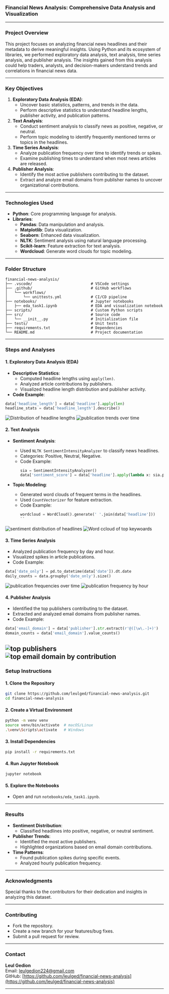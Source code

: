 ### **Financial News Analysis: Comprehensive Data Analysis and Visualization**

---

### **Project Overview**
This project focuses on analyzing financial news headlines and their metadata to derive meaningful insights. Using Python and its ecosystem of libraries, we performed exploratory data analysis, text analysis, time series analysis, and publisher analysis. The insights gained from this analysis could help traders, analysts, and decision-makers understand trends and correlations in financial news data.

---

### **Key Objectives**
1. **Exploratory Data Analysis (EDA)**:
   - Uncover basic statistics, patterns, and trends in the data.
   - Perform descriptive statistics to understand headline lengths, publisher activity, and publication patterns.
2. **Text Analysis**:
   - Conduct sentiment analysis to classify news as positive, negative, or neutral.
   - Perform topic modeling to identify frequently mentioned terms or topics in the headlines.
3. **Time Series Analysis**:
   - Analyze publication frequency over time to identify trends or spikes.
   - Examine publishing times to understand when most news articles are released.
4. **Publisher Analysis**:
   - Identify the most active publishers contributing to the dataset.
   - Extract and analyze email domains from publisher names to uncover organizational contributions.

---

### **Technologies Used**
- **Python**: Core programming language for analysis.
- **Libraries**:
  - **Pandas**: Data manipulation and analysis.
  - **Matplotlib**: Data visualization.
  - **Seaborn**: Enhanced data visualization.
  - **NLTK**: Sentiment analysis using natural language processing.
  - **Scikit-learn**: Feature extraction for text analysis.
  - **Wordcloud**: Generate word clouds for topic modeling.

---

### **Folder Structure**
```
financial-news-analysis/
├── .vscode/                          # VSCode settings
├── .github/                          # GitHub workflows
│   └── workflows/
│       └── unittests.yml             # CI/CD pipeline
├── notebooks/                        # Jupyter notebooks
│   ├── eda_task1.ipynb               # EDA and visualization notebook
├── scripts/                          # Custom Python scripts
├── src/                              # Source code
│   └── __init__.py                   # Initialization file
├── tests/                            # Unit tests
├── requirements.txt                  # Dependencies
└── README.md                         # Project documentation
```

---

### **Steps and Analyses**
#### **1. Exploratory Data Analysis (EDA)**
- **Descriptive Statistics**:
  - Computed headline lengths using `apply(len)`.
  - Analyzed article contributions by publishers.
  - Visualized headline length distribution and publisher activity.
- **Code Example**:
```python
data['headline_length'] = data['headline'].apply(len)
headline_stats = data['headline_length'].describe()
```
![Distribution of headline lengths](https://github.com/leulged/financial-news-analysis/blob/task-1/screenshot/headline%20length.png)
![publication trends over time](https://github.com/leulged/financial-news-analysis/blob/task-1/screenshot/publication%20trend%20over%20time.png)

#### **2. Text Analysis**
- **Sentiment Analysis**:
  - Used `NLTK SentimentIntensityAnalyzer` to classify news headlines.
  - Categories: Positive, Neutral, Negative.
  - Code Example:
    ```python
    sia = SentimentIntensityAnalyzer()
    data['sentiment_score'] = data['headline'].apply(lambda x: sia.polarity_scores(x)['compound'])
    ```
    
- **Topic Modeling**:
  - Generated word clouds of frequent terms in the headlines.
  - Used `CountVectorizer` for feature extraction.
  - Code Example:
    ```python
    wordcloud = WordCloud().generate(' '.join(data['headline']))
    ``
    
![sentiment distribution of headlines](https://github.com/leulged/financial-news-analysis/blob/task-1/screenshot/sentiment%20distribution%20of%20headlines.png)
![Word ccloud of top keywoards](https://github.com/leulged/financial-news-analysis/blob/task-1/screenshot/word%20cloud%20of%20top%20keywords.png)
#### **3. Time Series Analysis**
- Analyzed publication frequency by day and hour.
- Visualized spikes in article publications.
- Code Example:
```python
data['date_only'] = pd.to_datetime(data['date']).dt.date
daily_counts = data.groupby('date_only').size()
```
![publication frequencies over time](https://github.com/leulged/financial-news-analysis/blob/task-1/screenshot/publication%20frequency%20over%20time.png)
![publication frequency by hour](https://github.com/leulged/financial-news-analysis/blob/task-1/screenshot/publication%20frequency%20by%20hour.png)
#### **4. Publisher Analysis**
- Identified the top publishers contributing to the dataset.
- Extracted and analyzed email domains from publisher names.
- Code Example:
```python
data['email_domain'] = data['publisher'].str.extract(r'@([\w\.-]+)')
domain_counts = data['email_domain'].value_counts()
```
![top publishers](https://github.com/leulged/financial-news-analysis/blob/task-1/screenshot/top%2010%20publishers.png)
![top email domain by contribution](https://github.com/leulged/financial-news-analysis/blob/task-1/screenshot/top10%20email%20doamins%20publishers.png)
---

### **Setup Instructions**
#### **1. Clone the Repository**
```bash
git clone https://github.com/leulged/financial-news-analysis.git
cd financial-news-analysis
```

#### **2. Create a Virtual Environment**
```bash
python -m venv venv
source venv/bin/activate  # macOS/Linux
.\venv\Scripts\activate   # Windows
```

#### **3. Install Dependencies**
```bash
pip install -r requirements.txt
```

#### **4. Run Jupyter Notebook**
```bash
jupyter notebook
```

#### **5. Explore the Notebooks**
- Open and run `notebooks/eda_task1.ipynb`.

---

### **Results**
- **Sentiment Distribution**:
  - Classified headlines into positive, negative, or neutral sentiment.
- **Publisher Trends**:
  - Identified the most active publishers.
  - Highlighted organizations based on email domain contributions.
- **Time Patterns**:
  - Found publication spikes during specific events.
  - Analyzed hourly publication frequency.

---

### **Acknowledgments**
Special thanks to the contributors for their dedication and insights in analyzing this dataset.

---

### **Contributing**
- Fork the repository.
- Create a new branch for your features/bug fixes.
- Submit a pull request for review.

---

### **Contact**
**Leul Gedion**  
Email: leulgedion224@gmail.com  
GitHub: [https://github.com/leulged/financial-news-analysis](https://github.com/leulged/financial-news-analysis)  

---

